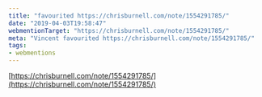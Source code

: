 ```yaml
---
title: "favourited https://chrisburnell.com/note/1554291785/"
date: "2019-04-03T19:58:47"
webmentionTarget: "https://chrisburnell.com/note/1554291785/"
meta: "Vincent favourited https://chrisburnell.com/note/1554291785/"
tags:
- webmentions
---
```

[https://chrisburnell.com/note/1554291785/](https://chrisburnell.com/note/1554291785/)

